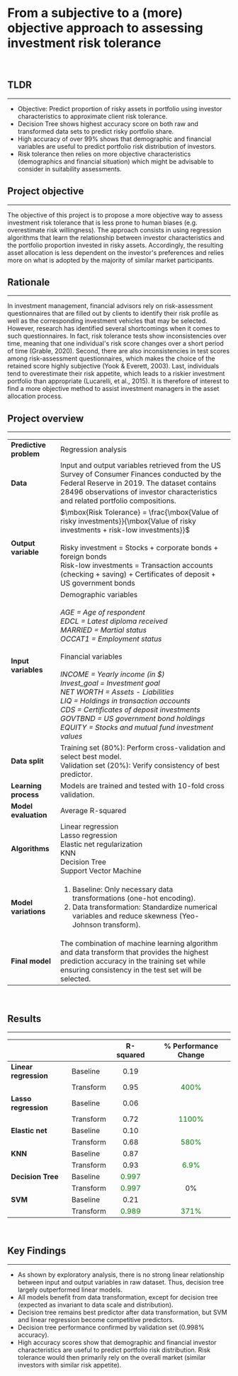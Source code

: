 # From a subjective to a (more) objective approach to assessing investment risk tolerance
<br> 

## TLDR
---
- Objective: Predict proportion of risky assets in portfolio using investor characteristics to approximate client risk tolerance.
- Decision Tree shows highest accuracy score on both raw and transformed data sets to predict risky portfolio share.
- High accuracy of over 99% shows that demographic and financial variables are useful to predict portfolio risk distribution of investors. 
- Risk tolerance then relies on more objective characteristics (demographics and financial situation) which might be advisable to consider in suitability assessments. 

## Project objective
---
The objective of this project is to propose a more objective way to assess investment risk tolerance that is less prone to human biases (e.g. overestimate risk willingness). The approach consists in using regression algorithms that learn the relationship between investor characteristics and the portfolio proportion invested in risky assets. Accordingly, the resulting asset allocation is less dependent on the investor's preferences and relies more on what is adopted by the majority of similar market participants.  

## Rationale
---
In investment management, financial advisors rely on risk-assessment questionnaires that are filled out by clients to identify their risk profile as well as the corresponding investment vehicles that may be selected. However, research has identified several shortcomings when it comes to such questionnaires. In fact, risk tolerance tests show inconsistencies over time, meaning that one individual's risk score changes over a short period of time (Grable, 2020). Second, there are also inconsistencies in test scores among risk-assessment questionnaires, which makes the choice of the retained score highly subjective (Yook & Everett, 2003). Last, individuals tend to overestimate their risk appetite, which leads to a riskier investment portfolio than appropriate (Lucarelli, et al., 2015). It is therefore of interest to find a more objective method to assist investment managers in the asset allocation process. 

## Project overview
---

| | |
|-|-|
|**Predictive problem**| Regression analysis |
|**Data**| Input and output variables retrieved from the US Survey of Consumer Finances conducted by the Federal Reserve in 2019. The dataset contains 28496 observations of investor characteristics and related portfolio compositions. |
|**Output variable**| $\mbox{Risk Tolerance} = \frac{\mbox{Value of risky investments}}{\mbox{Value of risky investments + risk-low investments}}$ <br><br> Risky investment = Stocks + corporate bonds + foreign bonds <br> Risk-low investments = Transaction accounts (checking + saving) + Certificates of deposit + US government bonds | 
|**Input variables**| Demographic variables <br><br> *AGE = Age of respondent* <br> *EDCL = Latest diploma received* <br> *MARRIED = Martial status* <br> *OCCAT1 = Employment status* <br><br> Financial variables <br><br> *INCOME = Yearly income (in $)* <br> *Invest_goal = Investment goal* <br> *NET WORTH = Assets - Liabilities* <br> *LIQ = Holdings in transaction accounts* <br> *CDS = Certificates of deposit investments* <br> *GOVTBND = US government bond holdings* <br> *EQUITY = Stocks and mutual fund investment values* | 
|**Data split**| Training set (80%): Perform cross-validation and select best model. <br> Validation set (20%): Verify consistency of best predictor. |
|**Learning process**| Models are trained and tested with 10-fold cross validation. |
|**Model evaluation**| Average R-squared|
|**Algorithms**| Linear regression <br> Lasso regression <br> Elastic net regularization <br> KNN <br> Decision Tree <br> Support Vector Machine |
|**Model variations**| <ol> <li> Baseline: Only necessary data transformations (one-hot encoding). <li> Data transformation: Standardize numerical variables and reduce skewness (Yeo-Johnson transform).|
|**Final model**| The combination of machine learning algorithm and data transform that provides the highest prediction accuracy in the training set while ensuring consistency in the test set will be selected.|
<br>
    
## Results
---




| | |R-squared | % Performance Change |
|---|---|:---:|:---:|
|**Linear regression**| Baseline | 0.19 | 
| | Transform | 0.95 | <font color="green">400%|
|**Lasso regression**| Baseline | 0.06 | 
| | Transform | 0.72 | <font color="green">1100%|
|**Elastic net**| Baseline | 0.10 | 
| | Transform | 0.68 | <font color="green">580%|
|**KNN**| Baseline | 0.87 | 
| | Transform | 0.93 |  <font color="green">6.9%|
|**Decision Tree**| Baseline | <font color="green">0.997 | 
| | Transform | <font color="green">0.997 | 0% |
|**SVM**| Baseline | 0.21 | 
| | Transform | <font color="green">0.989 | <font color="green">371%|
<br>

## Key Findings
---

<ul>
    <li> As shown by exploratory analysis, there is no strong linear relationship between input and output variables in raw dataset. Thus, decision tree largely outperformed linear models. 
    <li> All models benefit from data transformation, except for decision tree (expected as invariant to data scale and distribution). 
    <li> Decision tree remains best predictor after data transformation, but SVM and linear regression become competitive predictors. 
    <li> Decision tree performance confirmed by validation set (0.998% accuracy).
    <li> High accuracy scores show that demographic and financial investor characteristics are useful to predict portfolio risk distribution. Risk tolerance would then primarily rely on the overall market (similar investors with similar risk appetite).  
